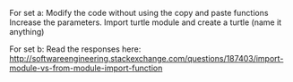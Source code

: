 For set a:
  Modify the code without using the copy and paste functions
  Increase the parameters.
  Import turtle module and create a turtle (name it anything)

  For set b:
    Read the responses here:
    http://softwareengineering.stackexchange.com/questions/187403/import-module-vs-from-module-import-function
